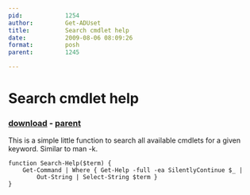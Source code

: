 ```yaml
---
pid:            1254
author:         Get-ADUset
title:          Search cmdlet help
date:           2009-08-06 08:09:26
format:         posh
parent:         1245

---
```


# Search cmdlet help

### [download](//scripts/1254.ps1) - [parent](//scripts/1245.md)

This is a simple little function to search all available cmdlets for a given keyword. Similar to man -k.

```posh
function Search-Help($term) {
	Get-Command | Where { Get-Help -full -ea SilentlyContinue $_ |
	    Out-String | Select-String $term }
}
```
